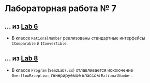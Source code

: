 Лабораторная работа № 7
=======================

... из [Lab 6](../Sem2Lab1.3.4.5.6.8)
-------------------------------------

* В классе `RationalNumber` реализованы стандартные интерфейсы `IComparable` и `IConvertible`.

... из [Lab 8](../Sem2Lab8)
---------------------------

* В классе `Program` (`Sem2Lab7.cs`) отлавливается искоючение `OverflowException`, генерируемое классом `RationalNumber`.